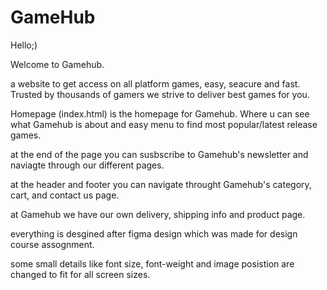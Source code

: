 # GameHub

Hello;)

Welcome to Gamehub.

a website to get access on all platform games, easy, seacure and fast. Trusted by thousands of gamers we strive to deliver best games for you.

Homepage (index.html) is the homepage for Gamehub. Where u can see what Gamehub is about and easy menu to find most popular/latest release games.

at the end of the page you can susbscribe to Gamehub's newsletter and naviagte through our different pages.

at the header and footer you can navigate throught Gamehub's category, cart, and contact us page.

at Gamehub we have our own delivery, shipping info and product page.

everything is desgined after figma design which was made for design course assognment.

some small details like font size, font-weight and image posistion are changed to fit for all screen sizes.
